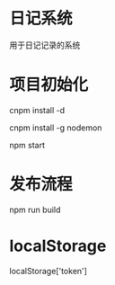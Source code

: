 # 日记系统
用于日记记录的系统

# 项目初始化
cnpm install -d  

cnpm install -g nodemon  

npm start  

# 发布流程
npm run build  

# localStorage

localStorage['token']  
